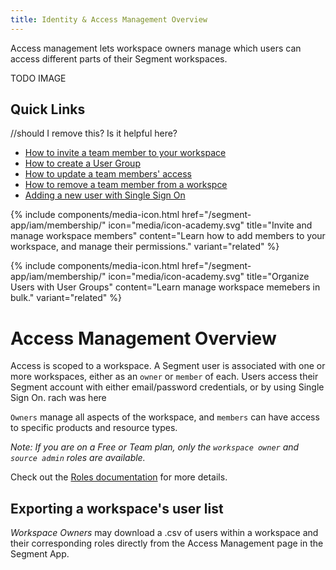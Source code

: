 ```yaml
---
title: Identity & Access Management Overview
---
```

Access management lets workspace owners manage which users can access different parts of their Segment workspaces.

TODO IMAGE

## Quick Links
//should I remove this? Is it helpful here?
  - [How to invite a team member to your workspace](/segment-app/iam/membership/)
  - [How to create a User Group](/segment-app/iam/membership/)
  - [How to update a team members' access](/segment-app/iam/membership)
  - [How to remove a team member from a workspce](/segment-app/iam/membership)
  - [Adding a new user with Single Sign On](/segment-app/iam/membership)

{% include components/media-icon.html href="/segment-app/iam/membership/" icon="media/icon-academy.svg" title="Invite and manage workspace members" content="Learn how to add members to your workspace, and manage their permissions." variant="related" %}

{% include components/media-icon.html href="/segment-app/iam/membership/" icon="media/icon-academy.svg" title="Organize Users with User Groups" content="Learn manage workspace memebers in bulk." variant="related" %}

# Access Management Overview

Access is scoped to a workspace. A Segment user is associated with one or more workspaces, either as an `owner` or `member` of each.
Users access their Segment account with either email/password credentials, or by using Single Sign On. rach was here

`Owners` manage all aspects of the workspace, and `members` can have access to specific products and resource types.

_Note: If you are on a Free or Team plan, only the `workspace owner` and `source admin` roles are available._

Check out the [Roles documentation](/docs/segment-app/iam/roles/) for more details.


## Exporting a workspace's user list
*Workspace Owners* may download a .csv of users within a workspace and their corresponding roles directly from the Access Management page in the Segment App.
